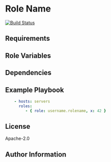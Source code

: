 # Role Name

[![Build Status](https://travis-ci.org/EGI-Foundation/ansible-role-ui.svg?branch=master)](https://travis-ci.org/EGI-Foundation/ansible-role-ui)
<!-- A brief description of the role goes here. -->

## Requirements

<!--
Any pre-requisites that may not be covered by Ansible itself or the role should be
mentioned here.
For instance, if the role uses the EC2 module, it may be a good idea to mention in this section that the boto package is required.
-->

## Role Variables

<!--
A description of the settable variables for this role should go here, including any variables that are in defaults/main.yml, vars/main.yml, and any variables that can/should be set via parameters to the role. Any variables that are read from other roles and/or the global scope (ie. hostvars, group vars, etc.) should be mentioned here as well.
-->

## Dependencies

<!--
A list of other roles hosted on Galaxy should go here, plus any details in regards to parameters that may need to be set for other roles, or variables that are used from other roles.

Use https://galaxy.ansible.com/EGI-Foundation/ roles first if possible.
-->

## Example Playbook

<!--
Including an example of how to use your role (for instance, with variables
passed in as parameters) is always nice for users too:
-->

```yaml
    - hosts: servers
      roles:
         - { role: username.rolename, x: 42 }
```

## License

Apache-2.0

## Author Information

<!--
Add the relevant contributors
-->